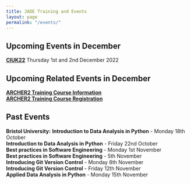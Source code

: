 ```yaml
---
title: JADE Training and Events
layout: page
permalink: "/events/"
---
```


## Upcoming Events in December 

**[CIUK22](https://www.scd.stfc.ac.uk/Pages/CIUK2022.aspx)** Thursday 1st and 2nd December 2022 
<br>

## Upcoming Related Events in December 

**[ARCHER2 Training Course Information](https://www.archer2.ac.uk/training/courses/221213-modern-fortran/)**
<br>
**[ARCHER2 Training Course Registration](https://www.archer2.ac.uk/training/#upcoming-training)** 
<br>
## Past Events 
**Bristol University:**
**Introduction to Data Analysis in Python** - Monday 18th October
<br>
**Introduction to Data Analysis in Python** - Friday 22nd October 
<br>
**Best practices in Software Engineering** - Monday 1st November 
<br>
**Best practices in Software Engineering** - 5th November 
<br>
**Introducing Git Version Control** - Monday 8th November 
<br>
**Introducing Git Version Control** - Friday 12th November 
<br>
**Applied Data Analysis in Python** - Monday 15th November 
<br>
